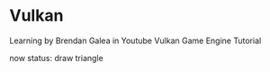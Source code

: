 # Vulkan
Learning by Brendan Galea in Youtube
Vulkan Game Engine Tutorial

now status:
draw triangle
